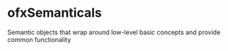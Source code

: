 # ofxSemanticals
Semantic objects that wrap around low-level basic concepts and provide common functionality

